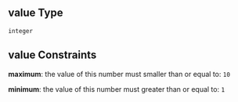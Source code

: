 ## value Type

`integer`

## value Constraints

**maximum**: the value of this number must smaller than or equal to: `10`

**minimum**: the value of this number must greater than or equal to: `1`
